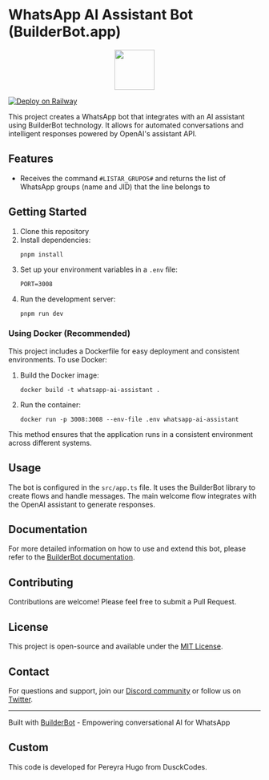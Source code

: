 # WhatsApp AI Assistant Bot (BuilderBot.app)

<p align="center">
  <img src="https://builderbot.vercel.app/assets/thumbnail-vector.png" height="80">
</p>

[![Deploy on Railway](https://railway.com/button.svg)](https://railway.com/deploy/pleasant-simplicity?referralCode=yO-oOz)

This project creates a WhatsApp bot that integrates with an AI assistant using BuilderBot technology. It allows for automated conversations and intelligent responses powered by OpenAI's assistant API.

## Features

- Receives the command `#LISTAR_GRUPOS#` and returns the list of WhatsApp groups (name and JID) that the line belongs to

## Getting Started

1. Clone this repository
2. Install dependencies:
   ```
   pnpm install
   ```
3. Set up your environment variables in a `.env` file:
   ```
   PORT=3008
   ```
4. Run the development server:
   ```
   pnpm run dev
   ```

### Using Docker (Recommended)

This project includes a Dockerfile for easy deployment and consistent environments. To use Docker:

1. Build the Docker image:
   ```
   docker build -t whatsapp-ai-assistant .
   ```
2. Run the container:
   ```
   docker run -p 3008:3008 --env-file .env whatsapp-ai-assistant
   ```

This method ensures that the application runs in a consistent environment across different systems.

## Usage

The bot is configured in the `src/app.ts` file. It uses the BuilderBot library to create flows and handle messages. The main welcome flow integrates with the OpenAI assistant to generate responses.

## Documentation

For more detailed information on how to use and extend this bot, please refer to the [BuilderBot documentation](https://builderbot.vercel.app/).

## Contributing

Contributions are welcome! Please feel free to submit a Pull Request.

## License

This project is open-source and available under the [MIT License](LICENSE).

## Contact

For questions and support, join our [Discord community](https://link.codigoencasa.com/DISCORD) or follow us on [Twitter](https://twitter.com/leifermendez).

---

Built with [BuilderBot](https://www.builderbot.app/en) - Empowering conversational AI for WhatsApp

## Custom

This code is developed for Pereyra Hugo from DusckCodes.

